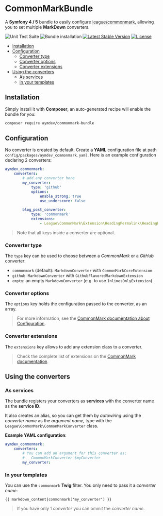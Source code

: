 # CommonMarkBundle
A **Symfony 4 / 5** bundle to easily configure [league/commonmark](https://github.com/thephpleague/commonmark), 
allowing you to set multiple **MarkDown** converters.

![Unit Test Suite](https://github.com/AymDev/CommonMarkBundle/workflows/Unit%20Test%20Suite/badge.svg)
![Bundle installation](https://github.com/AymDev/CommonMarkBundle/workflows/Bundle%20installation/badge.svg)
[![Latest Stable Version](https://poser.pugx.org/aymdev/commonmark-bundle/v)](//packagist.org/packages/aymdev/commonmark-bundle)
[![License](https://poser.pugx.org/aymdev/commonmark-bundle/license)](//packagist.org/packages/aymdev/commonmark-bundle)

 - [Installation](#installation)
 - [Configuration](#configuration)
     - [Converter type](#converter-type)
     - [Converter options](#converter-options)
     - [Converter extensions](#converter-extensions)
 - [Using the converters](#using-the-converters)
     - [As services](#as-services)
     - [In your templates](#in-your-templates)

## Installation
Simply install it with **Composer**, an auto-generated recipe will enable the bundle for you:
```sh
composer require aymdev/commonmark-bundle
```

## Configuration
No converter is created by default. 
Create a **YAML** configuration file at path `config/packages/aymdev_commonmark.yaml`. 
Here is an example configuration declaring 2 converters:
```yaml
aymdev_commonmark:
    converters:
        # add any converter here
        my_converter:
            type: 'github'
            options:
                enable_strong: true
                use_underscore: false
        
        blog_post_converter:
            type: 'commonmark'
            extensions:
                - League\CommonMark\Extension\HeadingPermalink\HeadingPermalinkExtension
```

>Note that all keys inside a converter are optional.

### Converter type

The `type` key can be used to choose between a *CommonMark* or a *GitHub* converter:

 - `commonmark` (default): `MarkdownConverter` with `CommonMarkCoreExtension`
 - `github`: `MarkdownConverter` with `GithubFlavoredMarkdownExtension`
 - `empty`: an empty `MarkdownConverter` (e.g. to use `InlinesOnlyExtension`)

### Converter options

The `options` key holds the configuration passed to the converter, as an array.
>For more information, see the [CommonMark documentation about Configuration](https://commonmark.thephpleague.com/1.5/configuration/).

### Converter extensions

The `extensions` key allows to add any extension class to a converter.
>Check the complete list of extensions on the [CommonMark documentation](https://commonmark.thephpleague.com/1.5/extensions/overview/).

## Using the converters

### As services
The bundle registers your converters as **services** with the converter name as the **service ID**.

It also creates an alias, so you can get them by *autowiring* using the *converter name* as the *argument name*,
type with the `League\CommonMark\CommonMarkConverter` class.

**Example YAML configuration**:
```yaml
aymdev_commonmark:
    converters:
        # You can add an argument for this converter as:
        #   CommonMarkConverter $myConverter
        my_converter:
```

### In your templates

You can use the `commonmark` **Twig** filter. You only need to pass it a *converter name*:
```twig
{{ markdown_content|commonmark('my_converter') }}
```
>If you have only 1 *converter* you can ommit the *converter name*.
